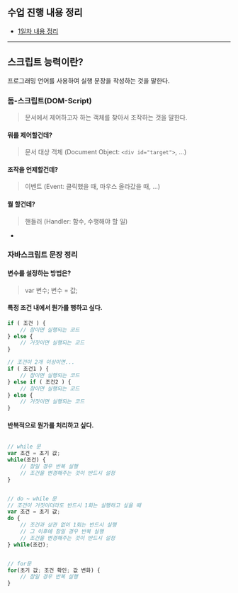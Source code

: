 ## 수업 진행 내용 정리
- [1일차 내용 정리](_DOC_/D1.md)

---

## 스크립트 능력이란?
프로그래밍 언어를 사용하여 실행 문장을 작성하는 것을 말한다.

### 돔-스크립트(DOM-Script)
> 문서에서 제어하고자 하는 객체를 찾아서 조작하는 것을 말한다.

#### 뭐를 제어할건데?
> 문서 대상 객체 (Document Object: `<div id="target">`, ...)

#### 조작을 언제할건데?
> 이벤트 (Event: 클릭했을 때, 마우스 올라갔을 때, ...)

#### 뭘 할건데?
> 핸들러 (Handler: 함수, 수행해야 할 일)

-

### 자바스크립트 문장 정리

#### 변수를 설정하는 방법은?
> var 변수;
> 변수 = 값;

#### 특정 조건 내에서 뭔가를 행하고 싶다.
```js
if ( 조건 ) {
	// 참이면 실행되는 코드
} else {
	// 거짓이면 실행되는 코드
}

// 조건이 2개 이상이면...
if ( 조건1 ) {
	// 참이면 실행되는 코드
} else if ( 조건2 ) {
	// 참이면 실행되는 코드
} else {
	// 거짓이면 실행되는 코드
}
```

#### 반복적으로 뭔가를 처리하고 싶다.

```js

// while 문
var 조건 = 초기 값;
while(조건) {
	// 참일 경우 반복 실행
	// 조건을 변경해주는 것이 반드시 설정
}


// do ~ while 문
// 조건이 거짓이더라도 반드시 1회는 실행하고 싶을 때
var 조건 = 초기 값;
do {
	// 조건과 상관 없이 1회는 반드시 실행
	// 그 이후에 참일 경우 반복 실행
	// 조건을 변경해주는 것이 반드시 설정
} while(조건);


// for문
for(초기 값; 조건 확인; 값 변화) {
	// 참일 경우 반복 실행
}
```
